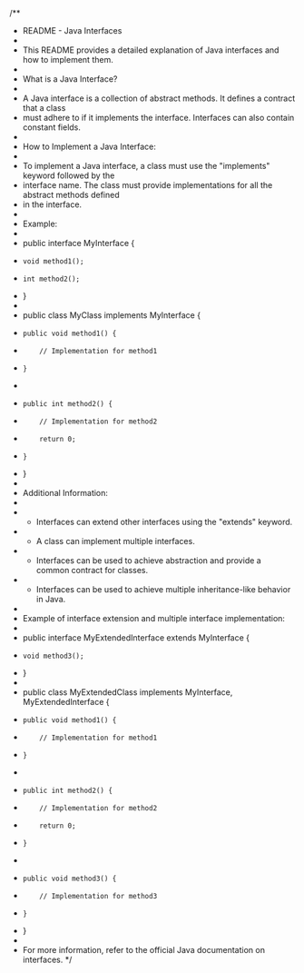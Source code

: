 /**
 * README - Java Interfaces
 * 
 * This README provides a detailed explanation of Java interfaces and how to implement them.
 * 
 * What is a Java Interface?
 * 
 * A Java interface is a collection of abstract methods. It defines a contract that a class
 * must adhere to if it implements the interface. Interfaces can also contain constant fields.
 * 
 * How to Implement a Java Interface:
 * 
 * To implement a Java interface, a class must use the "implements" keyword followed by the
 * interface name. The class must provide implementations for all the abstract methods defined
 * in the interface.
 * 
 * Example:
 * 
 * public interface MyInterface {
 *     void method1();
 *     int method2();
 * }
 * 
 * public class MyClass implements MyInterface {
 *     public void method1() {
 *         // Implementation for method1
 *     }
 *     
 *     public int method2() {
 *         // Implementation for method2
 *         return 0;
 *     }
 * }
 * 
 * Additional Information:
 * 
 * - Interfaces can extend other interfaces using the "extends" keyword.
 * - A class can implement multiple interfaces.
 * - Interfaces can be used to achieve abstraction and provide a common contract for classes.
 * - Interfaces can be used to achieve multiple inheritance-like behavior in Java.
 * 
 * Example of interface extension and multiple interface implementation:
 * 
 * public interface MyExtendedInterface extends MyInterface {
 *     void method3();
 * }
 * 
 * public class MyExtendedClass implements MyInterface, MyExtendedInterface {
 *     public void method1() {
 *         // Implementation for method1
 *     }
 *     
 *     public int method2() {
 *         // Implementation for method2
 *         return 0;
 *     }
 *     
 *     public void method3() {
 *         // Implementation for method3
 *     }
 * }
 * 
 * For more information, refer to the official Java documentation on interfaces.
 */
